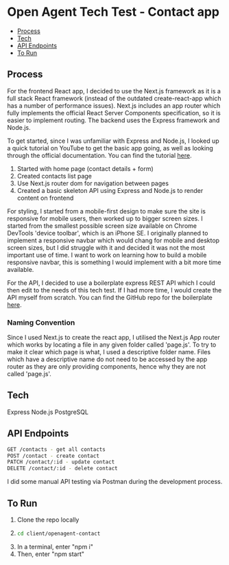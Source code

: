 # Open Agent Tech Test - Contact app

- [Process](#process)
- [Tech](#tech)
- [API Endpoints](#api-endpoints)
- [To Run](#to-run)

## Process

For the frontend React app, I decided to use the Next.js framework as it is a full stack React framework (instead of the outdated create-react-app which has a number of performance issues). Next.js includes an app router which fully implements the official React Server Components specification, so it is easier to implement routing.
The backend uses the Express framework and Node.js.

To get started, since I was unfamiliar with Express and Node.js, I looked up a quick tutorial on YouTube to get the basic app going, as well as looking through the official documentation. You can find the tutorial <a href="https://www.youtube.com/watch?v=w3vs4a03y3I">here</a>.

1. Started with home page (contact details + form)
2. Created contacts list page
3. Use Next.js router dom for navigation between pages
4. Created a basic skeleton API using Express and Node.js to render content on frontend

For styling, I started from a mobile-first design to make sure the site is responsive for mobile users, then worked up to bigger screen sizes. I started from the smallest possible screen size available on Chrome DevTools 'device toolbar', which is an iPhone SE. I originally planned to implement a responsive navbar which would chang for mobile and desktop screen sizes, but I did struggle with it and decided it was not the most important use of time. I want to work on learning how to build a mobile responsive navbar, this is something I would implement with a bit more time available.

For the API, I decided to use a boilerplate express REST API which I could then edit to the needs of this tech test. If I had more time, I would create the API myself from scratch. You can find the GitHub repo for the boilerplate <a href="https://github.com/aichbauer/express-rest-api-boilerplate">here</a>.

### Naming Convention

Since I used Next.js to create the react app, I utilised the Next.js App router which works by locating a file in any given folder called 'page.js'. To try to make it clear which page is what, I used a descriptive folder name. Files which have a descriptive name do not need to be accessed by the app router as they are only providing components, hence why they are not called 'page.js'.

## Tech

Express
Node.js
PostgreSQL

## API Endpoints

```sh
GET /contacts - get all contacts
POST /contact - create contact
PATCH /contact/:id - update contact
DELETE /contact/:id - delete contact
```

I did some manual API testing via Postman during the development process.

## To Run

1. Clone the repo locally
2. ```sh
   cd client/openagent-contact
   ```
3. In a terminal, enter "npm i"
4. Then, enter "npm start"

